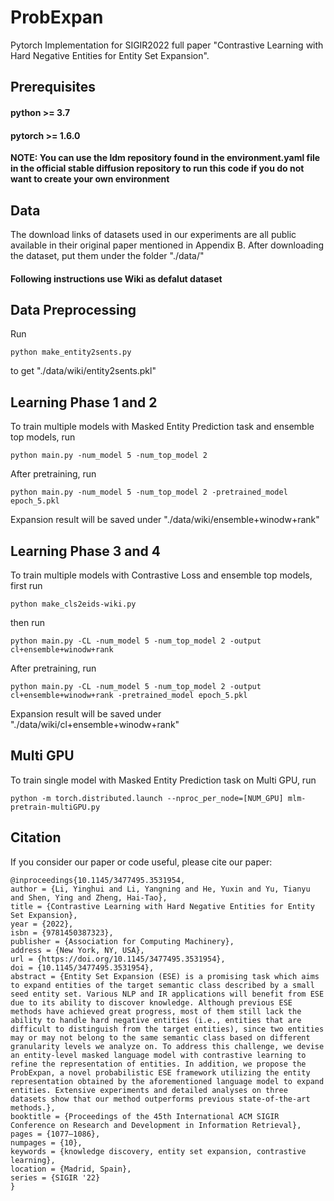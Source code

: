 # ProbExpan

Pytorch Implementation for SIGIR2022 full paper "Contrastive Learning with Hard Negative Entities for Entity Set Expansion".

## Prerequisites
#### python >= 3.7
#### pytorch >= 1.6.0

**NOTE: You can use the ldm repository found in the environment.yaml file in the official stable diffusion repository to run this code if you do not want to create your own environment**

## Data

The download links of datasets used in our experiments are all public available in their original paper mentioned in Appendix B. After downloading the dataset, put them under the folder "./data/"

#### Following instructions use Wiki as defalut dataset

## Data Preprocessing

Run
```
python make_entity2sents.py
```
to get "./data/wiki/entity2sents.pkl"

## Learning Phase 1 and 2 

To train multiple models with Masked Entity Prediction task and ensemble top models, run
```
python main.py -num_model 5 -num_top_model 2
```

After pretraining, run
```
python main.py -num_model 5 -num_top_model 2 -pretrained_model epoch_5.pkl
```

Expansion result will be saved under "./data/wiki/ensemble+winodw+rank"

## Learning Phase 3 and 4

To train multiple models with Contrastive Loss and ensemble top models, first run
```
python make_cls2eids-wiki.py
```

then run 
```
python main.py -CL -num_model 5 -num_top_model 2 -output cl+ensemble+winodw+rank
```

After pretraining, run
```
python main.py -CL -num_model 5 -num_top_model 2 -output cl+ensemble+winodw+rank -pretrained_model epoch_5.pkl
```

Expansion result will be saved under "./data/wiki/cl+ensemble+winodw+rank"

## Multi GPU

To train single model with Masked Entity Prediction task on Multi GPU, run
```
python -m torch.distributed.launch --nproc_per_node=[NUM_GPU] mlm-pretrain-multiGPU.py
```



## Citation

If you consider our paper or code useful, please cite our paper:

```
@inproceedings{10.1145/3477495.3531954,
author = {Li, Yinghui and Li, Yangning and He, Yuxin and Yu, Tianyu and Shen, Ying and Zheng, Hai-Tao},
title = {Contrastive Learning with Hard Negative Entities for Entity Set Expansion},
year = {2022},
isbn = {9781450387323},
publisher = {Association for Computing Machinery},
address = {New York, NY, USA},
url = {https://doi.org/10.1145/3477495.3531954},
doi = {10.1145/3477495.3531954},
abstract = {Entity Set Expansion (ESE) is a promising task which aims to expand entities of the target semantic class described by a small seed entity set. Various NLP and IR applications will benefit from ESE due to its ability to discover knowledge. Although previous ESE methods have achieved great progress, most of them still lack the ability to handle hard negative entities (i.e., entities that are difficult to distinguish from the target entities), since two entities may or may not belong to the same semantic class based on different granularity levels we analyze on. To address this challenge, we devise an entity-level masked language model with contrastive learning to refine the representation of entities. In addition, we propose the ProbExpan, a novel probabilistic ESE framework utilizing the entity representation obtained by the aforementioned language model to expand entities. Extensive experiments and detailed analyses on three datasets show that our method outperforms previous state-of-the-art methods.},
booktitle = {Proceedings of the 45th International ACM SIGIR Conference on Research and Development in Information Retrieval},
pages = {1077–1086},
numpages = {10},
keywords = {knowledge discovery, entity set expansion, contrastive learning},
location = {Madrid, Spain},
series = {SIGIR '22}
}
```
